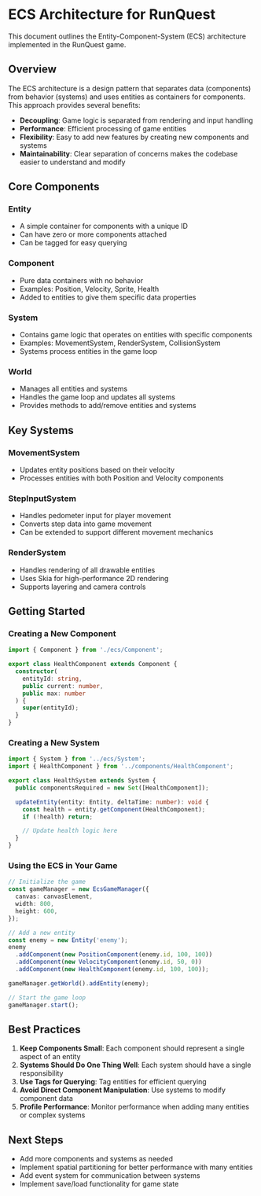 # ECS Architecture for RunQuest

This document outlines the Entity-Component-System (ECS) architecture implemented in the RunQuest game.

## Overview

The ECS architecture is a design pattern that separates data (components) from behavior (systems) and uses entities as containers for components. This approach provides several benefits:

- **Decoupling**: Game logic is separated from rendering and input handling
- **Performance**: Efficient processing of game entities
- **Flexibility**: Easy to add new features by creating new components and systems
- **Maintainability**: Clear separation of concerns makes the codebase easier to understand and modify

## Core Components

### Entity
- A simple container for components with a unique ID
- Can have zero or more components attached
- Can be tagged for easy querying

### Component
- Pure data containers with no behavior
- Examples: Position, Velocity, Sprite, Health
- Added to entities to give them specific data properties

### System
- Contains game logic that operates on entities with specific components
- Examples: MovementSystem, RenderSystem, CollisionSystem
- Systems process entities in the game loop

### World
- Manages all entities and systems
- Handles the game loop and updates all systems
- Provides methods to add/remove entities and systems

## Key Systems

### MovementSystem
- Updates entity positions based on their velocity
- Processes entities with both Position and Velocity components

### StepInputSystem
- Handles pedometer input for player movement
- Converts step data into game movement
- Can be extended to support different movement mechanics

### RenderSystem
- Handles rendering of all drawable entities
- Uses Skia for high-performance 2D rendering
- Supports layering and camera controls

## Getting Started

### Creating a New Component

```typescript
import { Component } from './ecs/Component';

export class HealthComponent extends Component {
  constructor(
    entityId: string,
    public current: number,
    public max: number
  ) {
    super(entityId);
  }
}
```

### Creating a New System

```typescript
import { System } from '../ecs/System';
import { HealthComponent } from '../components/HealthComponent';

export class HealthSystem extends System {
  public componentsRequired = new Set([HealthComponent]);

  updateEntity(entity: Entity, deltaTime: number): void {
    const health = entity.getComponent(HealthComponent);
    if (!health) return;

    // Update health logic here
  }
}
```

### Using the ECS in Your Game

```typescript
// Initialize the game
const gameManager = new EcsGameManager({
  canvas: canvasElement,
  width: 800,
  height: 600,
});

// Add a new entity
const enemy = new Entity('enemy');
enemy
  .addComponent(new PositionComponent(enemy.id, 100, 100))
  .addComponent(new VelocityComponent(enemy.id, 50, 0))
  .addComponent(new HealthComponent(enemy.id, 100, 100));

gameManager.getWorld().addEntity(enemy);

// Start the game loop
gameManager.start();
```

## Best Practices

1. **Keep Components Small**: Each component should represent a single aspect of an entity
2. **Systems Should Do One Thing Well**: Each system should have a single responsibility
3. **Use Tags for Querying**: Tag entities for efficient querying
4. **Avoid Direct Component Manipulation**: Use systems to modify component data
5. **Profile Performance**: Monitor performance when adding many entities or complex systems

## Next Steps

- Add more components and systems as needed
- Implement spatial partitioning for better performance with many entities
- Add event system for communication between systems
- Implement save/load functionality for game state
